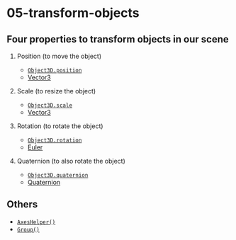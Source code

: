 # 05-transform-objects

## Four properties to transform objects in our scene

1. Position (to move the object)

   - [`Object3D.position`](https://threejs.org/docs/#api/en/core/Object3D.position)
   - [Vector3](https://threejs.org/docs/#api/en/math/Vector3)

2. Scale (to resize the object)

   - [`Object3D.scale`](https://threejs.org/docs/#api/en/core/Object3D.scale)
   - [Vector3](https://threejs.org/docs/#api/en/math/Vector3)

3. Rotation (to rotate the object)

   - [`Object3D.rotation`](https://threejs.org/docs/#api/en/core/Object3D.rotation)
   - [Euler](https://threejs.org/docs/index.html#api/en/math/Euler)

4. Quaternion (to also rotate the object)

   - [`Object3D.quaternion`](https://threejs.org/docs/#api/en/core/Object3D.quaternion)
   - [Quaternion](https://threejs.org/docs/#api/en/math/Quaternion)

## Others

- [`AxesHelper()`](https://threejs.org/docs/#api/en/helpers/AxesHelper)
- [`Group()`](https://threejs.org/docs/?q=group#api/en/objects/Group)

